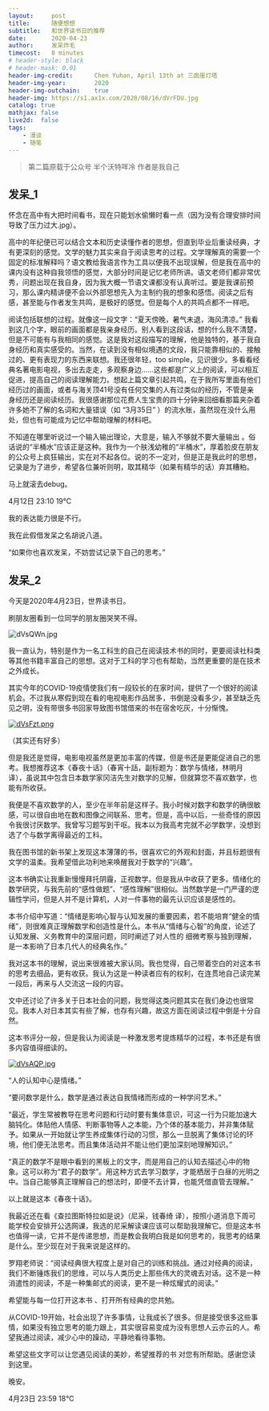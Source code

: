 ```yaml
---
layout:     post
title:      随便想想
subtitle:   和世界读书日的推荐
date:       2020-04-23
author:     发呆炸毛
timecost:   8 minutes
# header-style: black
# header-mask: 0.01
header-img-credit:      Chen Yuhan, April 13th at 三囱崖灯塔
header-img-year:        2020
header-img-outchain:    true
header-img: https://s1.ax1x.com/2020/08/16/dVrFDU.jpg
catalog: true
mathjax: false
live2d:  false
tags:
    - 漫谈
    - 随笔
---
```


> 第二篇原载于公众号 半个沃特咩冷 作者是我自己

## 发呆_1

怀念在高中有大把时间看书，现在只能划水偷懒时看一点（因为没有合理安排时间导致了压力过大.jpg）。

高中的年纪便已可以结合文本和历史读懂作者的思想，但直到毕业后重读经典，才有更深刻的感觉。文学的魅力其实来自于阅读思考的过程。文学理解真的需要一个固定的标准解释吗？语文教给我语言作为工具以便我不出现误解，但是我在高中的课内没有这种自我领悟的感觉，大部分时间是记忆老师所讲。语文老师们都非常优秀，问题出现在我自身，因为我大概一节语文课都没有认真听过。要是我课前预习，那么课内精讲便不会以外部思想先入为主制约我的想象和感悟。阅读之后有感，甚至能与作者发生共鸣，是极好的感觉。但是每个人的共鸣点都不一样吧。

阅读包括联想的过程。就像这一段文字：“夏天傍晚，暑气未退，海风清凉。” 我看到这几个字，眼前的画面都是我亲身经历。别人看到这段话，想的什么我不清楚，但是不可能有与我相同的感觉。这是我对这段描写的理解，他是独特的，基于我自身经历和真实感受的。当然，在读到没有相似境遇的文段，我只能靠相似的、接触过的、更有表现力的东西来联想。我还很年轻，too simple，见识很少。多看看经典名著电影电视，多出去走走，多观察身边……这些都是广义上的阅读，可以相互促进，提高自己的阅读理解能力。想起上篇文章引起共鸣，在于我所写里面有他们经历过的画面，或者与海关顶41号没有任何交集的人有过类似的经历，不管是亲身经历还是阅读经历。我很感谢那位花费人生宝贵的四十分钟来回细看那篇夹杂着许多她不了解的名词和大量错误（如 “3月35日” ）的流水账，虽然现在没什么用处，但也有可能成为记忆中帮助理解的材料吧。

不知道在哪里听说过一个输入输出理论，大意是，输入不够就不要大量输出 。俗话说的“半桶水”应该正是这种。我作为一个肤浅幼稚的“半桶水”，厚着脸皮在朋友的公众号上疯狂输出，实在对不起各位。说的不一定对，但是正是我此时的思想，记录是为了进步，希望各位兼听则明，取其精华（如果有精华的话）弃其糟粕。


马上就滚去debug。

4月12日 23:10  19℃


我的表达能力很是不行。

我在此假借发呆之名胡说八道。

“如果你也喜欢发呆，不妨尝试记录下自己的思考。”

## 发呆_2

今天是2020年4月23日，世界读书日。

刷朋友圈看到一位同学的朋友圈哭笑不得。

![dVsQWn.jpg](https://s1.ax1x.com/2020/08/16/dVsQWn.jpg)

我一直认为，特别是作为一名工科生的自己在阅读技术书的同时，更要阅读社科类等其他书籍丰富自己的思想。这对于工科的学习也有帮助，当然更重要的是在技术之外成长。

其实今年的COVID-19疫情使我们有一段较长的在家时间，提供了一个很好的阅读机会。不过我从寒假到现在看的电视电影作品居多，书倒是没看多少，甚至缺乏先见之明，没有带很多书回家导致图书馆借来的书在宿舍吃灰，十分惭愧。

[![dVsFzt.png](https://s1.ax1x.com/2020/08/16/dVsFzt.png)](https://imgchr.com/i/dVsFzt)

（其实还有好多）

但是我还是觉得，电影电视虽然是更加丰富的传媒，但是书还是更能促进自己的思考。我想推荐这本《春夜十话》（春宵十話，副标题为：数学与情绪，林明月 译），虽说其中包含日本数学家冈洁先生对数学的见解，但就算您不喜欢数学，也能有所收获。

我便是不喜欢数学的人，至少在半年前是这样子。我小时候对数字和数学的确很敏感，可以很自由地在数和图像之间联系、思考。但是，高中以后，一些奇怪的原因令我很讨厌数学。我曾写习题写到干呕。我本以为我高考完就不必学数学，没想到选了个与数学离得最近的工科。

我在图书馆的新书架上发现这本薄薄的书，很喜欢它的外观和封面，并且标题很有文学的温柔。我希望借此功利地来唤醒我对于数学的“兴趣”。

这本书确实让我重新慢慢拜托阴霾，正视数学。但是我从中收获了更多。情绪化的数学研究，与我先前的“感性做题”、“感性理解”很相似。当然数学是一门严谨的逻辑性学问，但是人并不是计算机，人对一件事物的最先认识应该是感性的。

本书介绍中写道：“情绪是影响心智与认知发展的重要因素，若不能培育“健全的情绪”，则很难真正理解数学和创造性是什么。本书从“情绪与心智”的角度，论述了认知发展、义务教育中的深层问题，同时阐述了对人性的 细微考察与独到理解，是一本影响了日本几代人的经典名作。”

我对这本书的理解，说出来很难被大家认同。我也觉得，自己带着空白的对这本书的思考去细品，更有收获。我认为这是一种读者应有的权利，在连贯地自己读完某一段后，再来与人交流这一段的内容。

文中还讨论了许多关于日本社会的问题，我觉得这类问题其实在我们身边也很常见。我本人对日本其实有些了解，也存有兴趣，故这方面在阅读过程中倒是十分自然。

这本书评分一般，但是我认为阅读是一种激发思考提炼精华的过程，本书还是有很多内容值得细读的。

[![dVsAQP.jpg](https://s1.ax1x.com/2020/08/16/dVsAQP.jpg)](https://imgchr.com/i/dVsAQP)

“人的认知中心是情绪。”

“要问数学是什么，数学是通过表达自我情绪而形成的一种学问艺术。”

“最近，学生常被教导在思考问题和行动时要有集体意识，可这一行为只能加速大脑钝化。体贴他人情感、判断事物等人之本能，乃个体的基本能力，并非集体赋予。如果从一开始就让学生养成集体行动的习惯，那么一旦脱离了集体讨论的环境，他们便无法思考。而且集体活动并不能让他们更加深刻地理解知识。”

“真正的数学不是眼中看到的黑板上的文字，而是用自己的认知去描述心中的物象。这可以称为“君子的数学”。用这种方式去学习数学，才能栖居于白昼的光明之中。当自己能够真正理解自己的想法时，即便不去计算，也能凭借直管去理解。”


以上就是这本《春夜十话》。

我最近还在看《查拉图斯特拉如是说》（尼采，钱春绮 译），按照小道消息下周可能学校会安排开公选网课，我选的尼采解读课应该可以帮助我理解它。但是这本书也值得一读，它并不是传递思想，而是教会我明白我是如何思考的，我思考的结果是什么。至少现在对于我来说是这样的。

罗翔老师说：“阅读经典很大程度上是对自己的训练和挑战。通过对经典的阅读，我们不断锤炼我们的思维，可以与人类历史上那些伟大的灵魂去对话。这不是一种消遣性的阅读，不是一种集邮式的阅读，更不是一种炫耀式的阅读。”

希望能与每一位打开这本书 、打开所有经典的您共勉。



从COVID-19开始，社会出现了许多事情，让我成长了很多。但是接受很多这些事情，如果没有独立思考的能力跟上，其实很容易变成为没有思想人云亦云的人。希望我通过阅读，减少心中的躁动，平静地看待事物。

希望这些文字可以让您遇见阅读的美妙，希望推荐的书 对您有所帮助。感谢您读到这里。

晚安。

4月23日 23:59  18℃
